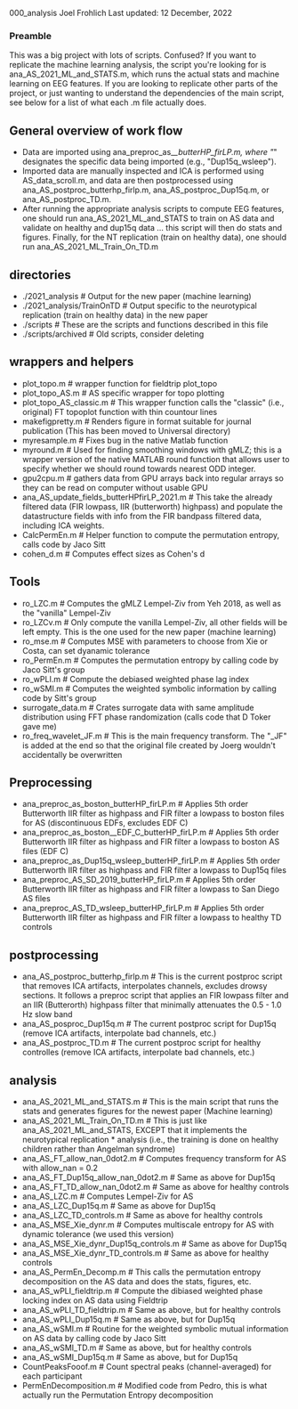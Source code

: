 000_analysis
Joel Frohlich
Last updated: 12 December, 2022
 
### Preamble ###
This was a big project with lots of scripts. Confused? If you want to replicate 
the machine learning analysis, the script you're looking for is ana_AS_2021_ML_and_STATS.m, 
which runs the actual stats and machine learning on EEG features. If you are 
looking to replicate other parts of the project, or just wanting to understand
the dependencies of the main script, see below for a list of what each .m file
actually does. 

## General overview of work flow

* Data are imported using ana_preproc_as_*_butterHP_firLP.m, where "*" designates the specific data
being imported (e.g., "Dup15q_wsleep"). 
* Imported data are manually inspected and ICA is performed using AS_data_scroll.m, and data are then
postprocessed using ana_AS_postproc_butterhp_firlp.m, ana_AS_postproc_Dup15q.m, or ana_AS_postproc_TD.m. 
* After running the appropriate analysis scripts to compute EEG features, one should run ana_AS_2021_ML_and_STATS to train on AS data and validate on healthy and dup15q data ... this script will then do stats and figures. Finally, for the NT replication (train on healthy data), one should run 
ana_AS_2021_ML_Train_On_TD.m

## directories

* ./2021_analysis            # Output for the new paper (machine learning)
* ./2021_analysis/TrainOnTD  # Output specific to the neurotypical replication (train on healthy data) in the new paper
* ./scripts                  # These are the scripts and functions described in this file
* ./scripts/archived         # Old scripts, consider deleting 

## wrappers and helpers 
*  plot_topo.m                    # wrapper function for fieldtrip plot_topo
*  plot_topo_AS.m                 # AS specific wrapper for topo plotting 
*  plot_topo_AS_classic.m         #  This wrapper function calls the "classic" (i.e., original) FT topoplot function with thin countour lines 
*  makefigpretty.m                # Renders figure in format suitable for journal publication (This has been moved to Universal directory)
*  myresample.m                   # Fixes bug in the native Matlab function
*  myround.m                      # Used for finding smoothing windows with gMLZ; this is a wrapper version of the native MATLAB round function that allows user to specify whether we should round towards nearest ODD integer. 
*  gpu2cpu.m                      # gathers data from GPU arrays back into regular arrays so they can be read on computer without usable GPU
*  ana_AS_update_fields_butterHPfirLP_2021.m # This take the already filtered data (FIR lowpass, IIR (butterworth) highpass) and populate the datastructure fields with info from the FIR bandpass filtered data, including ICA weights.
*  CalcPermEn.m                   # Helper function to compute the permutation entropy, calls code by Jaco Sitt
*  cohen_d.m                      # Computes effect sizes as Cohen's d

## Tools

* ro_LZC.m                   # Computes the gMLZ Lempel-Ziv from Yeh 2018, as well as the "vanilla" Lempel-Ziv
* ro_LZCv.m                  # Only compute the vanilla Lempel-Ziv, all other fields will be left empty. This is the one used for the new paper (machine learning)
* ro_mse.m                   # Computes MSE with parameters to choose from Xie or Costa, can set dyanamic tolerance
* ro_PermEn.m                # Computes the permutation entropy by calling code by Jaco Sitt's group
* ro_wPLI.m                  # Compute the debiased weighted phase lag index
* ro_wSMI.m                  # Computes the weighted symbolic information by calling code by Sitt's group
* surrogate_data.m           # Crates surrogate data with same amplitude distribution using FFT phase randomization (calls code that D Toker gave me)
* ro_freq_wavelet_JF.m       # This is the main frequency transform. The "_JF" is added at the end so that the original file created by Joerg wouldn't accidentally be overwritten

## Preprocessing

* ana_preproc_as_boston_butterHP_firLP.m # Applies 5th order Butterworth IIR filter as highpass and FIR filter a lowpass to boston files for AS (discontinuous EDFs, excludes EDF C)
* ana_preproc_as_boston__EDF_C_butterHP_firLP.m # Applies 5th order Butterworth IIR filter as highpass and FIR filter a lowpass to boston AS files (EDF C)
* ana_preproc_as_Dup15q_wsleep_butterHP_firLP.m # Applies 5th order Butterworth IIR filter as highpass and FIR filter a lowpass to Dup15q files
* ana_preproc_AS_SD_2019_butterHP_firLP.m # Applies 5th order Butterworth IIR filter as highpass and FIR filter a lowpass to San Diego AS files
* ana_preproc_AS_TD_wsleep_butterHP_firLP.m # Applies 5th order Butterworth IIR filter as highpass and FIR filter a lowpass to healthy TD controls


## postprocessing
* ana_AS_postproc_butterhp_firlp.m   # This is the current postproc script that removes ICA artifacts, interpolates channels, excludes drowsy sections. It follows a preproc script that applies an FIR lowpass filter and an IIR (Butterorth) highpass filter that minimally attenuates the 0.5 - 1.0 Hz slow band
* ana_AS_posproc_Dup15q.m            # The current postproc script for Dup15q (remove ICA artifacts, interpolate bad channels, etc.)
* ana_AS_postproc_TD.m               # The current postproc script for healthy controlles (remove ICA artifacts, interpolate bad channels, etc.)

## analysis 

* ana_AS_2021_ML_and_STATS.m         # This is the main script that runs the stats and generates figures for the newest paper (Machine learning)
* ana_AS_2021_ML_Train_On_TD.m       # This is just like ana_AS_2021_ML_and_STATS, EXCEPT that it implements the neurotypical replication * analysis (i.e., the training is done on healthy children rather than Angelman syndrome)
* ana_AS_FT_allow_nan_0dot2.m        # Computes frequency transform for AS with allow_nan = 0.2 
* ana_AS_FT_Dup15q_allow_nan_0dot2.m # Same as above for Dup15q
* ana_AS_FT_TD_allow_nan_0dot2.m     # Same as above for healthy controls
* ana_AS_LZC.m                       # Computes Lempel-Ziv for AS
* ana_AS_LZC_Dup15q.m                # Same as above for Dup15q
* ana_AS_LZC_TD_controls.m           # Same as above for healthy controls
* ana_AS_MSE_Xie_dynr.m              # Computes multiscale entropy for AS with dynamic tolerance (we used this version)
* ana_AS_MSE_Xie_dynr_Dup15q_controls.m # Same as above for Dup15q
* ana_AS_MSE_Xie_dynr_TD_controls.m  # Same as above for healthy controls
* ana_AS_PermEn_Decomp.m             # This calls the permutation entropy decomposition on the AS data and does the stats, figures, etc.
* ana_AS_wPLI_fieldtrip.m            # Compute the dibiased weighted phase locking index on AS data using Fieldtrip
* ana_AS_wPLI_TD_fieldtrip.m         # Same as above, but for healthy controls
* ana_AS_wPLI_Dup15q.m               # Same as above, but for Dup15q
* ana_AS_wSMI.m                      # Routine for the weighted symbolic mutual information on AS data by calling code by Jaco Sitt
* ana_AS_wSMI_TD.m                   # Same as above, but for healthy controls
* ana_AS_wSMI_Dup15q.m               # Same as above, but for Dup15q 
* CountPeaksFooof.m                  # Count spectral peaks (channel-averaged) for each participant
* PermEnDecomposition.m              # Modified code from Pedro, this is what actually run the Permutation Entropy decomposition 
